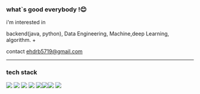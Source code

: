 ### what`s good everybody !😊 


i'm interested in 

backend(java, python), Data Engineering, Machine,deep Learning, algorithm. +

contact ehdrb5719@gmail.com

---------------------------
### tech stack

<img src="https://img.shields.io/badge/Python-orange?style=plastic&logo=Python&logoColor=#3776AB"/> <img src="https://img.shields.io/badge/Docker-blue?style=plastic&logo=Docker&logoColor=white"/> <img src="https://img.shields.io/badge/Apache Airflow-orange?style=plastic&logo=Apache Airflow&logoColor=#37aba1"/> <img src="https://img.shields.io/badge/Apache Kafka-orange?style=plastic&logo=Apache Kafka&logoColor=#8037ab"/> <img src="https://img.shields.io/badge/Apache Spark-orange?style=plastic&logo=Apache Spark&logoColor=#8037ab"/><img src="https://img.shields.io/badge/Apache Hadoop-orange?style=plastic&logo=Apache Hadoop&logoColor=#8037ab"/><img src="https://img.shields.io/badge/Mysql-blue?style=plastic&logo=Mysql&logoColor=white"/> <img src="https://img.shields.io/badge/Keras-red?style=plastic&logo=Keras&logoColor=white"/>


